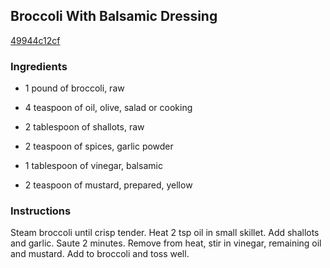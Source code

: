 ## Broccoli With Balsamic Dressing

[49944c12cf](http://www.food.com/recipe/broccoli-with-balsamic-dressing-125975)

### Ingredients

 - 1 pound of broccoli, raw

 - 4 teaspoon of oil, olive, salad or cooking

 - 2 tablespoon of shallots, raw

 - 2 teaspoon of spices, garlic powder

 - 1 tablespoon of vinegar, balsamic

 - 2 teaspoon of mustard, prepared, yellow

### Instructions

Steam broccoli until crisp tender. Heat 2 tsp oil in small skillet. Add shallots and garlic. Saute 2 minutes. Remove from heat, stir in vinegar, remaining oil and mustard. Add to broccoli and toss well.